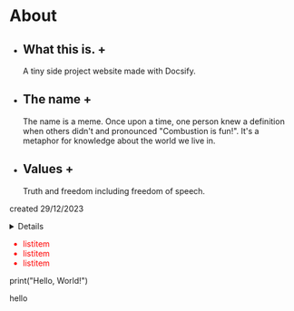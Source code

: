 # About

+ ## What this is. +

  A tiny side project website made with Docsify.

+ ## The name +

  The name is a meme. Once upon a time, one person knew a definition when others didn't and pronounced "Combustion is fun!". It's a metaphor for knowledge about the world we live in.

+ ## Values +

  Truth and freedom including freedom of speech.

created 29/12/2023


<details>
<h3>Self-assessment (Click to expand)</h3>

- Abc
- Abc

</details>

<div style='color: red'>

- listitem
- listitem
- listitem

</div>
<link rel="stylesheet" href="https://pyscript.net/releases/2024.1.1/core.css" />
<script type="module" src="https://pyscript.net/releases/2024.1.1/core.js"></script>
<py-script> print("Hello, World!") </py-script>
<p>hello</p>
